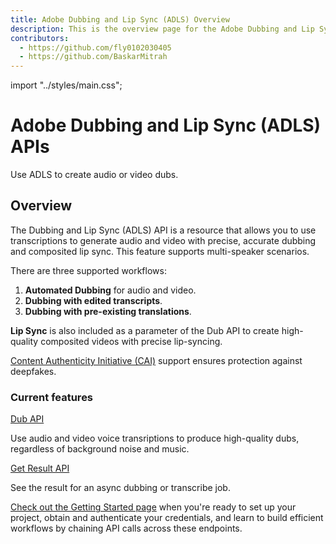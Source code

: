 ```yaml
---
title: Adobe Dubbing and Lip Sync (ADLS) Overview
description: This is the overview page for the Adobe Dubbing and Lip Sync (ADLS) APIs.
contributors:
  - https://github.com/fly0102030405
  - https://github.com/BaskarMitrah
---
```


import "../styles/main.css";

<Hero slots="heading, text" background="rgb(233, 80, 80)" className="adls-header"/>

# Adobe Dubbing and Lip Sync (ADLS) APIs

Use ADLS to create audio or video dubs.

## Overview

The Dubbing and Lip Sync (ADLS) API is a resource that allows you to use transcriptions to generate audio and video with precise, accurate dubbing and composited lip sync. This feature supports multi-speaker scenarios.

There are three supported workflows:

1. **Automated Dubbing** for audio and video.
2. **Dubbing with edited transcripts**.
3. **Dubbing with pre-existing translations**.

**Lip Sync** is also included as a parameter of the Dub API to create high-quality composited videos with precise lip-syncing.

[Content Authenticity Initiative (CAI)](http://contentauthenticity.org/) support ensures protection against deepfakes.

<DiscoverBlock slots="heading, link, text"/>

### Current features

[Dub API](./api/index.md)

Use audio and video voice transriptions to produce high-quality dubs, regardless of background noise and music.

<DiscoverBlock slots="link, text"/>

[Get Result API](./api/index.md)

See the result for an async dubbing or transcribe job.

[Check out the Getting Started page](./getting_started/) when you're ready to set up your project, obtain and authenticate your credentials, and learn to build efficient workflows by chaining API calls across these endpoints.
